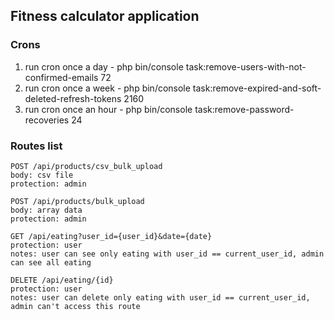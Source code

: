 ## Fitness calculator application

### Crons

1) run cron once a day - php bin/console task:remove-users-with-not-confirmed-emails 72
2) run cron once a week - php bin/console task:remove-expired-and-soft-deleted-refresh-tokens 2160
3) run cron once an hour - php bin/console task:remove-password-recoveries 24

### Routes list

```
POST /api/products/csv_bulk_upload
body: csv file
protection: admin

POST /api/products/bulk_upload
body: array data
protection: admin

GET /api/eating?user_id={user_id}&date={date}
protection: user
notes: user can see only eating with user_id == current_user_id, admin can see all eating

DELETE /api/eating/{id}
protection: user
notes: user can delete only eating with user_id == current_user_id, admin can't access this route
```
